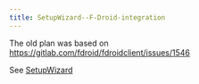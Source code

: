 ```yaml
---
title: SetupWizard--F-Droid-integration
---
```

The old plan was based on https://gitlab.com/fdroid/fdroidclient/issues/1546

See [SetupWizard](../SetupWizard)